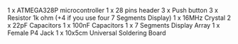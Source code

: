 1 x ATMEGA328P microcontroller
1 x 28 pins header
3 x Push button
3 x Resistor 1k ohm (+4 if you use four 7 Segments Display)
1 x 16MHz Crystal
2 x 22pF Capacitors
1 x 100nF Capacitors
1 x 7 Segments Display Array
1 x Female P4 Jack
1 x 10x5cm Universal Soldering Board
